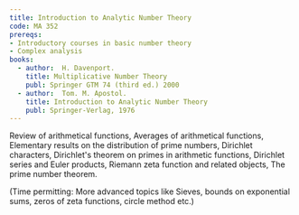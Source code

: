 ```yaml
---
title: Introduction to Analytic Number Theory
code: MA 352
prereqs:
- Introductory courses in basic number theory
- Complex analysis
books: 
  - author:  H. Davenport.
    title: Multiplicative Number Theory
    publ: Springer GTM 74 (third ed.) 2000
  - author:  Tom. M. Apostol.
    title: Introduction to Analytic Number Theory
    publ: Springer-Verlag, 1976
---
```

Review of arithmetical functions, Averages of arithmetical functions,
Elementary results on the distribution of prime numbers, Dirichlet
characters, Dirichlet's theorem on primes in arithmetic functions,
Dirichlet series and Euler products, Riemann zeta function and related
objects, The prime number theorem.

(Time permitting: More advanced topics like Sieves, bounds on exponential
sums, zeros of zeta functions, circle method etc.)
